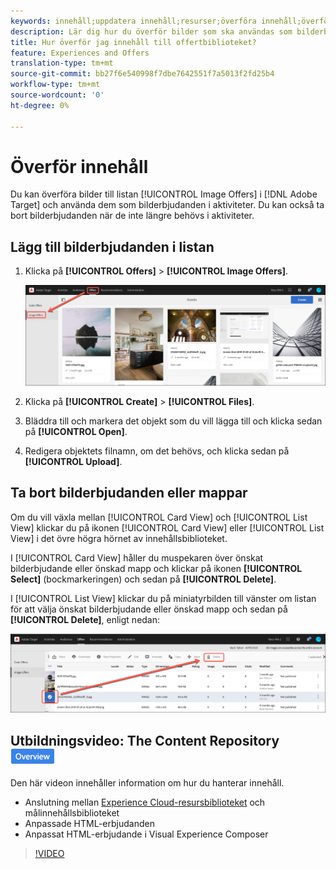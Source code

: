 ```yaml
---
keywords: innehåll;uppdatera innehåll;resurser;överföra innehåll;överföra resurs
description: Lär dig hur du överför bilder som ska användas som bilderbjudanden i Adobe Target.
title: Hur överför jag innehåll till offertbiblioteket?
feature: Experiences and Offers
translation-type: tm+mt
source-git-commit: bb27f6e540998f7dbe7642551f7a5013f2fd25b4
workflow-type: tm+mt
source-wordcount: '0'
ht-degree: 0%

---
```



# Överför innehåll

Du kan överföra bilder till listan [!UICONTROL Image Offers] i [!DNL Adobe Target] och använda dem som bilderbjudanden i aktiviteter. Du kan också ta bort bilderbjudanden när de inte längre behövs i aktiviteter.

## Lägg till bilderbjudanden i listan

1. Klicka på **[!UICONTROL Offers]** > **[!UICONTROL Image Offers]**.

   ![Erbjudanden > Bilderbjudanden](/help/c-experiences/c-manage-content/assets/image-offers-tab.png)

1. Klicka på **[!UICONTROL Create]** > **[!UICONTROL Files]**.
1. Bläddra till och markera det objekt som du vill lägga till och klicka sedan på **[!UICONTROL Open]**.
1. Redigera objektets filnamn, om det behövs, och klicka sedan på **[!UICONTROL Upload]**.

## Ta bort bilderbjudanden eller mappar

Om du vill växla mellan [!UICONTROL Card View] och [!UICONTROL List View] klickar du på ikonen [!UICONTROL Card View] eller [!UICONTROL List View] i det övre högra hörnet av innehållsbiblioteket.

I [!UICONTROL Card View] håller du muspekaren över önskat bilderbjudande eller önskad mapp och klickar på ikonen **[!UICONTROL Select]** (bockmarkeringen) och sedan på **[!UICONTROL Delete]**.

I [!UICONTROL List View] klickar du på miniatyrbilden till vänster om listan för att välja önskat bilderbjudande eller önskad mapp och sedan på **[!UICONTROL Delete]**, enligt nedan:

![Ta bort markerat objekt](/help/c-experiences/c-manage-content/assets/delete-image-offer.png)

## Utbildningsvideo: The Content Repository ![Overview badge](/help/assets/overview.png)

Den här videon innehåller information om hur du hanterar innehåll.

* Anslutning mellan [Experience Cloud-resursbiblioteket](https://experienceleague.adobe.com/docs/core-services/interface/assets/creative-cloud.html) och målinnehållsbiblioteket
* Anpassade HTML-erbjudanden
* Anpassat HTML-erbjudande i Visual Experience Composer

>[!VIDEO](https://video.tv.adobe.com/v/17387)